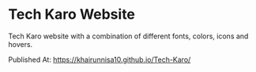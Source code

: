 # Tech Karo Website

Tech Karo website with a combination of different fonts, colors, icons and hovers.

Published At: https://khairunnisa10.github.io/Tech-Karo/
